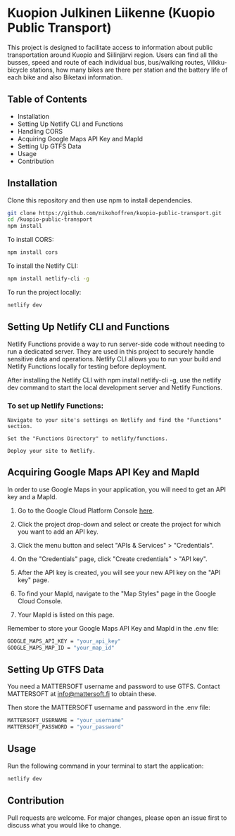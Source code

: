 # Kuopion Julkinen Liikenne (Kuopio Public Transport)

This project is designed to facilitate access to information about public transportation around Kuopio and Siilinjärvi region. Users can find all the busses, speed and route of each individual bus, bus/walking routes, Vilkku-bicycle stations, how many bikes are there per station and the battery life of each bike and also Biketaxi information.

## Table of Contents

- Installation
- Setting Up Netlify CLI and Functions
- Handling CORS
- Acquiring Google Maps API Key and MapId
- Setting Up GTFS Data
- Usage
- Contribution

## Installation

Clone this repository and then use npm to install dependencies.

```bash
git clone https://github.com/nikohoffren/kuopio-public-transport.git
cd /kuopio-public-transport
npm install
```

To install CORS:

```bash
npm install cors
```

To install the Netlify CLI:

```bash
npm install netlify-cli -g
```

To run the project locally:

```bash
netlify dev
```

## Setting Up Netlify CLI and Functions

Netlify Functions provide a way to run server-side code without needing to run a dedicated server. They are used in this project to securely handle sensitive data and operations. Netlify CLI allows you to run your build and Netlify Functions locally for testing before deployment.

After installing the Netlify CLI with npm install netlify-cli -g, use the netlify dev command to start the local development server and Netlify Functions.

### To set up Netlify Functions:

    Navigate to your site's settings on Netlify and find the "Functions" section.

    Set the "Functions Directory" to netlify/functions.

    Deploy your site to Netlify.


## Acquiring Google Maps API Key and MapId

In order to use Google Maps in your application, you will need to get an API key and a MapId.

1. Go to the Google Cloud Platform Console [here](https://console.cloud.google.com).

2. Click the project drop-down and select or create the project for which you want to add an API key.

3. Click the menu button and select "APIs & Services" > "Credentials".

4. On the "Credentials" page, click "Create credentials" > "API key".

5. After the API key is created, you will see your new API key on the "API key" page.

6. To find your MapId, navigate to the "Map Styles" page in the Google Cloud Console.

7. Your MapId is listed on this page.

Remember to store your Google Maps API Key and MapId in the .env file:

```bash
GOOGLE_MAPS_API_KEY = "your_api_key"
GOOGLE_MAPS_MAP_ID = "your_map_id"
```

## Setting Up GTFS Data

You need a MATTERSOFT username and password to use GTFS. Contact MATTERSOFT at info@mattersoft.fi to obtain these.

Then store the MATTERSOFT username and password in the .env file:

```bash
MATTERSOFT_USERNAME = "your_username"
MATTERSOFT_PASSWORD = "your_password"
```

## Usage

Run the following command in your terminal to start the application:

```bash
netlify dev
```

## Contribution

Pull requests are welcome. For major changes, please open an issue first to discuss what you would like to change.
